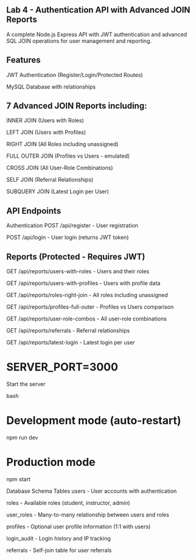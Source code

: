 ## Lab 4 - Authentication API with Advanced JOIN Reports
A complete Node.js Express API with JWT authentication and advanced SQL JOIN operations for user management and reporting.

## Features
JWT Authentication (Register/Login/Protected Routes)

MySQL Database with relationships

## 7 Advanced JOIN Reports including:
INNER JOIN (Users with Roles)

LEFT JOIN (Users with Profiles)

RIGHT JOIN (All Roles including unassigned)

FULL OUTER JOIN (Profiles vs Users - emulated)

CROSS JOIN (All User-Role Combinations)

SELF JOIN (Referral Relationships)

SUBQUERY JOIN (Latest Login per User)


## API Endpoints
Authentication
POST /api/register - User registration

POST /api/login - User login (returns JWT token)

## Reports (Protected - Requires JWT)
GET /api/reports/users-with-roles - Users and their roles

GET /api/reports/users-with-profiles - Users with profile data

GET /api/reports/roles-right-join - All roles including unassigned

GET /api/reports/profiles-full-outer - Profiles vs Users comparison

GET /api/reports/user-role-combos - All user-role combinations

GET /api/reports/referrals - Referral relationships

GET /api/reports/latest-login - Latest login per user


# SERVER_PORT=3000

Start the server

bash
# Development mode (auto-restart)
npm run dev

# Production mode
npm start

Database Schema
Tables
users - User accounts with authentication

roles - Available roles (student, instructor, admin)

user_roles - Many-to-many relationship between users and roles

profiles - Optional user profile information (1:1 with users)

login_audit - Login history and IP tracking

referrals - Self-join table for user referrals
